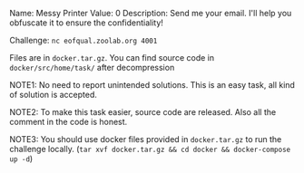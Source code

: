 Name: Messy Printer
Value: 0
Description: Send me your email. I'll help you obfuscate it to ensure the confidentiality!

Challenge: `nc eofqual.zoolab.org 4001`

Files are in `docker.tar.gz`. You can find source code in `docker/src/home/task/` after decompression

NOTE1: No need to report unintended solutions. This is an easy task, all kind of solution is accepted.

NOTE2: To make this task easier, source code are released. Also all the comment in the code is honest.

NOTE3: You should use docker files provided in `docker.tar.gz` to run the challenge locally.  (`tar xvf docker.tar.gz && cd docker && docker-compose up -d`)

